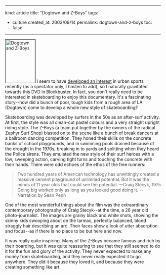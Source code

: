 -----
kind: article
title: "Dogtown and Z-Boys"
tags:
- culture
created_at: 2003/09/14
permalink: dogtown-and-z-boys
toc: false
-----

<p><a href="http://www.amazon.co.uk/exec/obidos/ASIN/B00007JGL5/butshesagirl-21" title="Click here to buy this DVD on Amazon.co.uk"><img class="pixframesmall" src="http://www.rousette.org.uk/mt-static/blog/archives/images/dogtownzboys.jpg" border="1" alt="Dogtown and Z-Boys" height="140" width="96" /></a> I seem to have <a href="http://www.rousette.org.uk/mt-static/blog/archives/free-running/">developed an interest</a> in urban sports recently (as a spectator only, I hasten to add), so I naturally gravitated towards this DVD in Blockbuster. In fact, you don't really need to be interested in skateboarding to enjoy this documentary. It's a fascinating story--how did a bunch of poor, tough kids from a rough area of LA (Dogtown) come to develop a whole new style of skateboarding?</p>

<p>Skateboarding was developed by surfers in the 50s as an after-surf activity. At first, the style was all clean-cut pastel colours and a very straight upright riding style. The Z-Boys (a team put together by the owners of the radical Zephyr Surf Shop) blasted on to the scene like a bunch of break dancers at a ballroom dancing competition. They honed their skills on the concrete banks of school playgrounds, and in swimming pools drained because of the drought in the 1970s, breaking in to yards and splitting when they heard the Police sirens. They emulated the new style of their surf heroes with a low, sweeping action, carving tight turns and touching the concrete with their hands. There were odd echoes of the ethos of the free runners:</p>

<blockquote>
<p>
Two hundred years of American technology has unwittingly created a massive cement playground of unlimited potential. But it was the minds of 11 year olds that could see the potential.
<span style="text-align: right">--Craig Stecyk, 1975</span>
Going big worked only as long as you looked good doing it.
<span style="text-align: right">--Narration by Sean Penn</span>
</p>
</blockquote>

<p>One of the most wonderful things about the film was the extraordinary contemporary photography of Craig Stecyk--at the time, a 26 year old photo-journalist. The images are grainy black and white shots, showing the skinny kids swooping about on the tarmac, perfectly balanced, blond straggly hair describing an arc. Their faces show a look of utter absorption and focus--as if there is no place to be but here and now.</p>

<p>It was really quite inspiring. Many of the Z-Boys became famous and rich by their boarding, but it was quite reassuring to see that they still seemed to do it for the fun and glory of the activity. They never expected to make any money from skateboarding, and they never really expected it to go anywhere. They did it because they loved it, and because they were creating something like art.</p>

